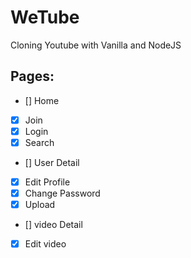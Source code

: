 # WeTube

Cloning Youtube with Vanilla and NodeJS

## Pages:

- [] Home
- [x] Join
- [x] Login
- [x] Search
- [] User Detail
- [x] Edit Profile
- [x] Change Password
- [x] Upload
- [] video Detail
- [x] Edit video
